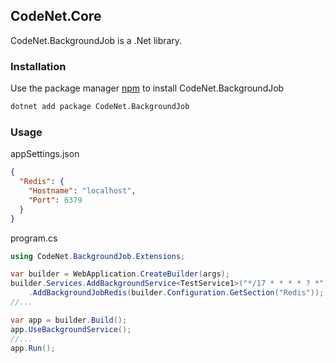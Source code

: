 ## CodeNet.Core

CodeNet.BackgroundJob is a .Net library.

### Installation

Use the package manager [npm](https://www.nuget.org/packages/CodeNet.BackgroundJob/) to install CodeNet.BackgroundJob

```bash
dotnet add package CodeNet.BackgroundJob
```

### Usage
appSettings.json
```json
{
  "Redis": {
    "Hostname": "localhost",
    "Port": 6379
  }
}
```

program.cs
```csharp
using CodeNet.BackgroundJob.Extensions;

var builder = WebApplication.CreateBuilder(args);
builder.Services.AddBackgroundService<TestService1>("*/17 * * * * ? *")
    .AddBackgroundJobRedis(builder.Configuration.GetSection("Redis"));
//...

var app = builder.Build();
app.UseBackgroundService();
//...
app.Run();
```
